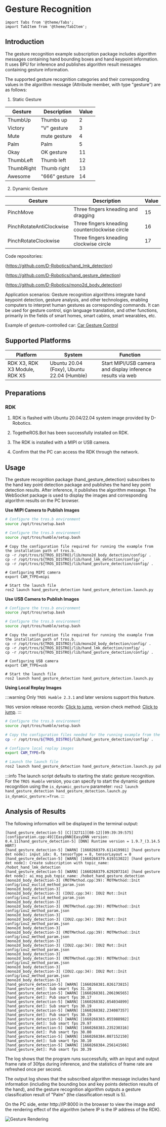 # Gesture Recognition

```mdx-code-block
import Tabs from '@theme/Tabs';
import TabItem from '@theme/TabItem';
```

## Introduction

The gesture recognition example subscription package includes algorithm messages containing hand bounding boxes and hand keypoint information. It uses BPU for inference and publishes algorithm result messages containing gesture information.

The supported gesture recognition categories and their corresponding values in the algorithm message (Attribute member, with type "gesture") are as follows:

1. Static Gesture

| Gesture    | Description   | Value |
| ---------- | ------------- | ----- |
| ThumbUp    | Thumbs up     | 2     |
| Victory    | "V" gesture   | 3     |
| Mute       | mute gesture | 4     |
| Palm       | Palm          | 5     |
| Okay       | OK gesture    | 11    |
| ThumbLeft  | Thumb left    | 12    |
| ThumbRight | Thumb right   | 13    |
| Awesome    | "666" gesture | 14    |

2. Dynamic Gesture

| Gesture     | Description     | Value     |
| ---------- | ---------- | ---------- |
| PinchMove    | Three fingers kneading and dragging | 15 |
| PinchRotateAntiClockwise    | Three fingers kneading counterclockwise circle    | 16 |
| PinchRotateClockwise       | Three fingers kneading clockwise circle   | 17 |

Code repositories:

 (https://github.com/D-Robotics/hand_lmk_detection)

 (https://github.com/D-Robotics/hand_gesture_detection)

 (https://github.com/D-Robotics/mono2d_body_detection)

Application scenarios: Gesture recognition algorithms integrate hand keypoint detection, gesture analysis, and other technologies, enabling computers to interpret human gestures as corresponding commands. It can be used for gesture control, sign language translation, and other functions, primarily in the fields of smart homes, smart cabins, smart wearables, etc.

Example of gesture-controlled car: [Car Gesture Control](../../apps/car_gesture_control)

## Supported Platforms

| Platform                             | System | Function                                 |
| ------------------------------------ | ---------------- | ------------------------------------------------ |
| RDK X3, RDK X3 Module, RDK X5      | Ubuntu 20.04 (Foxy), Ubuntu 22.04 (Humble)     | Start MIPI/USB camera and display inference results via web |

## Preparations

### RDK

1. RDK is flashed with  Ubuntu 20.04/22.04 system image provided by D-Robotics.

2. TogetheROS.Bot has been successfully installed on RDK.

3. The RDK is installed with a MIPI or USB camera.

4. Confirm that the PC can access the RDK through the network.

## Usage

The gesture recognition package (hand_gesture_detection) subscribes to the hand key point detection package and publishes the hand key point detection results. After inference, it publishes the algorithm message. The WebSocket package is used to display the images and corresponding algorithm results on the PC browser.

**Use MIPI Camera to Publish Images**

<Tabs groupId="tros-distro">
<TabItem value="foxy" label="Foxy">

```bash
# Configure the tros.b environment
source /opt/tros/setup.bash
```

</TabItem>

<TabItem value="humble" label="Humble">

```bash
# Configure the tros.b environment
source /opt/tros/humble/setup.bash
```

</TabItem>

</Tabs>

```shell
# Copy the configuration file required for running the example from the installation path of tros.b.
cp -r /opt/tros/${TROS_DISTRO}/lib/mono2d_body_detection/config/ .
cp -r /opt/tros/${TROS_DISTRO}/lib/hand_lmk_detection/config/ .
cp -r /opt/tros/${TROS_DISTRO}/lib/hand_gesture_detection/config/ .

# Configuring MIPI camera
export CAM_TYPE=mipi

# Start the launch file
ros2 launch hand_gesture_detection hand_gesture_detection.launch.py
```

**Use USB Camera to Publish Images**

<Tabs groupId="tros-distro">
<TabItem value="foxy" label="Foxy">

```bash
# Configure the tros.b environment
source /opt/tros/setup.bash
```

</TabItem>

<TabItem value="humble" label="Humble">

```bash
# Configure the tros.b environment
source /opt/tros/humble/setup.bash
```

</TabItem>

</Tabs>

```shell
# Copy the configuration file required for running the example from the installation path of tros.b.
cp -r /opt/tros/${TROS_DISTRO}/lib/mono2d_body_detection/config/ .
cp -r /opt/tros/${TROS_DISTRO}/lib/hand_lmk_detection/config/ .
cp -r /opt/tros/${TROS_DISTRO}/lib/hand_gesture_detection/config/ .

# Configuring USB camera
export CAM_TYPE=usb

# Start the launch file
ros2 launch hand_gesture_detection hand_gesture_detection.launch.py
```

**Using Local Replay Images**

:::warning
Only `TROS Humble 2.3.1` and later versions support this feature.

`TROS` version release records: [Click to jump](/i18n/en/docusaurus-plugin-content-docs/current/05_Robot_development/01_quick_start/changelog.md), version check method: [Click to jump](/i18n/en/docusaurus-plugin-content-docs/current/05_Robot_development/01_quick_start/install_tros.md).
:::

```bash
# Configure the tros.b environment
source /opt/tros/humble/setup.bash

# Copy the configuration files needed for the running example from the installation path of tros.b.
cp -r /opt/tros/${TROS_DISTRO}/lib/hand_gesture_detection/config/ .

# Configure local replay images
export CAM_TYPE=fb

# Launch the launch file
ros2 launch hand_gesture_detection hand_gesture_detection.launch.py publish_image_source:=config/person_face_hand.jpg publish_image_format:=jpg publish_output_image_w:=960 publish_output_image_h:=544 publish_fps:=30
```

:::info
The launch script defaults to starting the static gesture recognition. For the `TROS Humble` version, you can specify to start the dynamic gesture recognition using the `is_dynamic_gesture` parameter: `ros2 launch hand_gesture_detection hand_gesture_detection.launch.py is_dynamic_gesture:=True`.
:::

## Analysis of Results

The following information will be displayed in the terminal output:

```shell
[hand_gesture_detection-5] [C][32711][08-12][09:39:39:575][configuration.cpp:49][EasyDNN]EasyDNN version: 0.4.11[hand_gesture_detection-5] [DNN] Runtime version = 1.9.7_(3.14.5 HBRT)
[hand_gesture_detection-5] [WARN] [1660268379.611419981] [hand gesture det node]: input_idx: 0, tensorType = 8, tensorLayout = 0
[hand_gesture_detection-5] [WARN] [1660268379.619313022] [hand gesture det node]: Create subscription with topic_name: /hobot_hand_lmk_detection
[hand_gesture_detection-5] [WARN] [1660268379.629207314] [hand gesture det node]: ai_msg_pub_topic_name: /hobot_hand_gesture_detection
[mono2d_body_detection-3] (MOTMethod.cpp:39): MOTMethod::Init config/iou2_euclid_method_param.json
[mono2d_body_detection-3] 
[mono2d_body_detection-3] (IOU2.cpp:34): IOU2 Mot::Init config/iou2_euclid_method_param.json
[mono2d_body_detection-3] 
[mono2d_body_detection-3] (MOTMethod.cpp:39): MOTMethod::Init config/iou2_method_param.json
[mono2d_body_detection-3] 
[mono2d_body_detection-3] (IOU2.cpp:34): IOU2 Mot::Init config/iou2_method_param.json
[mono2d_body_detection-3] 
[mono2d_body_detection-3] (MOTMethod.cpp:39): MOTMethod::Init config/iou2_method_param.json
[mono2d_body_detection-3] 
[mono2d_body_detection-3] (IOU2.cpp:34): IOU2 Mot::Init config/iou2_method_param.json
[mono2d_body_detection-3] 
[mono2d_body_detection-3] (MOTMethod.cpp:39): MOTMethod::Init config/iou2_method_param.json
[mono2d_body_detection-3] 
[mono2d_body_detection-3] (IOU2.cpp:34): IOU2 Mot::Init config/iou2_method_param.json
[mono2d_body_detection-3] 
[hand_gesture_detection-5] [WARN] [1660268381.026173815] [hand_gesture_det]: Sub smart fps 31.16
[hand_gesture_detection-5] [WARN] [1660268381.206196565] [hand_gesture_det]: Pub smart fps 30.17
[hand_gesture_detection-5] [WARN] [1660268382.054034899] [hand_gesture_det]: Sub smart fps 30.19
[hand_gesture_detection-5] [WARN] [1660268382.234087357] [hand_gesture_det]: Pub smart fps 30.19
[hand_gesture_detection-5] [WARN] [1660268383.055988982] [hand_gesture_det]: Sub smart fps 29.97
[hand_gesture_detection-5] [WARN] [1660268383.235230316] [hand_gesture_det]: Pub smart fps 30.00
[hand_gesture_detection-5] [WARN] [1660268384.087152150] [hand_gesture_det]: Sub smart fps 30.10
[hand_gesture_detection-5] [WARN] [1660268384.256141566] [hand_gesture_det]: Pub smart fps 30.39
```

The log shows that the program runs successfully, with an input and output frame rate of 30fps during inference, and the statistics of frame rate are refreshed once per second.

The output log shows that the subscribed algorithm message includes hand information (including the bounding box and key points detection results of the hand), and the gesture recognition algorithm outputs a gesture classification result of "Palm" (the classification result is 5).

On the PC side, enter http://IP:8000 in the browser to view the image and the rendering effect of the algorithm (where IP is the IP address of the RDK).

![Gesture Rendering](https://rdk-doc.oss-cn-beijing.aliyuncs.com/doc/img/05_Robot_development/03_boxs/function/image/box_adv/gesture_render.jpeg)